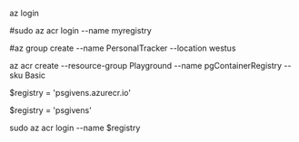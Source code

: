 

az login 

#sudo az acr login --name myregistry

#az group create --name PersonalTracker --location westus

az acr create --resource-group Playground --name pgContainerRegistry --sku Basic

$registry = 'psgivens.azurecr.io'

$registry = 'psgivens'

sudo az acr login --name $registry



